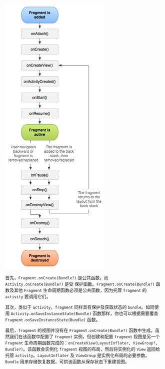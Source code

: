 ![01](./images/01.png)

首先，`Fragment.onCreate(Bundle?)` 是公共函数，而 `Activity.onCreate(Bundle?)` 是受 保护函数。`Fragment.onCreate(Bundle?)` 函数及其他 `Fragment` 生命周期函数必须是公共函数，因为托管 `fragment` 的 `activity` 要调用它们。

其次，类似于 `activity`，`fragment` 同样具有保护及获取状态的 `bundle`。如同使用 `Activity.onSaveInstanceState(Bundle)` 函数那样，你也可以根据需要覆盖 `Fragment.onSaveInstanceState(Bundle)` 函数。

最后，`fragment` 的视图并没有在 `Fragment.onCreate(Bundle?)` 函数中生成。虽然我们在该函数中配置了 `fragment` 实例，但创建和配置 `fragment` 视图是另一个 `Fragment` 生命周期函数完成的：`onCreateView(LayoutInflater, ViewGroup?, Bundle?)`。该函数会实例化 `fragment` 视图的布局，然后将实例化的 `View` 返回给托管 `activity`。`LayoutInflater` 及 `ViewGroup` 是实例化布局的必要参数。`Bundle` 用来存储恢复数据，可供该函数从保存状态下重建视图。